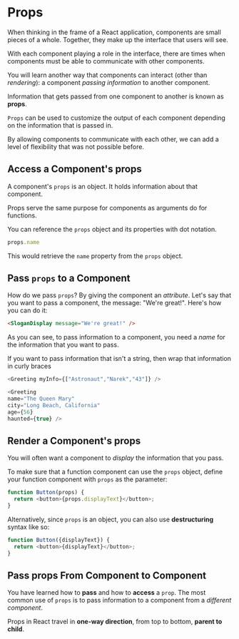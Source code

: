 # Props

When thinking in the frame of a React application, components are small pieces of a whole. Together, they make up the interface that users will see.

With each component playing a role in the interface, there are times when components must be able to communicate with other components.

You will learn another way that components can interact (other than *rendering*): a component *passing information* to another component.

Information that gets passed from one component to another is known as **props**.

`Props` can be used to customize the output of each component depending on the information that is passed in.

By allowing components to communicate with each other, we can add a level of flexibility that was not possible before.

## Access a Component's props

A component's `props` is an object. It holds information about that component.

Props serve the same purpose for components as arguments do for functions.

You can reference the `props` object and its properties with dot notation.

```javascript
props.name
```

This would retrieve the `name` property from the `props` object.

## Pass `props` to a Component

How do we pass `props`? By giving the component an *attribute*. Let's say that you want to pass a component, the message: "We're great!". Here's how you can do it:

```html
<SloganDisplay message="We're great!" />
```

As you can see, to pass information to a component, you need a *name* for the information that you want to pass.

If you want to pass information that isn't a string, then wrap that information in curly braces

```javascript
<Greeting myInfo={["Astronaut","Narek","43"]} />
```

```javascript
<Greeting
name="The Queen Mary"
city="Long Beach, California"
age={56}
haunted={true} />
```

## Render a Component's props

You will often want a component to *display* the information that you pass.

To make sure that a function component can use the `props` object, define your function component with `props` as the parameter:

```javascript
function Button(props) {
  return <button>{props.displayText}</button>;
}
```

Alternatively, since `props` is an object, you can also use **destructuring** syntax like so:

```javascript
function Button({displayText}) {
  return <button>{displayText}</button>;
}
```

## Pass props From Component to Component

You have learned how to **pass** and how to **access** a `prop`. The most common use of `props` is to pass information to a component from a *different component*.

Props in React travel in **one-way direction**, from top to bottom, **parent to child**.

